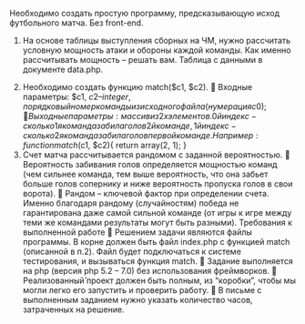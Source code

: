 Необходимо создать простую программу, предсказывающую исход
футбольного матча. Без front-end.
1. На основе таблицы выступления сборных на ЧМ, нужно рассчитать
условную мощность атаки и обороны каждой команды. Как именно
рассчитывать мощность – решать вам.
Таблица с данными в документе data.php.
2) Необходимо создать функцию match($c1, $c2).
 Входные параметры: $c1, $c2 – integer, порядковый номер команды из
исходного файла (нумерация с 0);
 Выходные параметры: массив из 2х элементов. 0й индекс - сколько 1я
команда забила голов 2й команде, 1й индекс - сколько 2я команда
забила голов первой команде. Например:
function match($c1, $c2){
 return array(2, 1);
}
3) Счет матча рассчитывается рандомом с заданной вероятностью.
 Вероятность забивания голов определяется мощностью команд (чем
сильнее команда, тем выше вероятность, что она забьет больше голов
сопернику и ниже вероятность пропуска голов в свои ворота).
 Рандом – ключевой фактор при определении счета. Именно благодаря
рандому (случайностям) победа не гарантирована даже самой сильной
команде (от игры к игре между теми же командами результаты могут
быть разными).
Требования к выполненной работе
 Решением задачи являются файлы программы. В корне должен быть
файл index.php с функцией match (описанной в п.2). Файл будет
подключаться к системе тестирования, и вызываться функция match.
 Задание выполняется на php (версия php 5.2 – 7.0) без использования
фреймворков.
 Реализованный̆ проект должен быть полным, из “коробки”, чтобы мы
могли легко его запустить и проверить работу.
 В письме с выполненным заданием нужно указать количество часов,
затраченных на решение.
